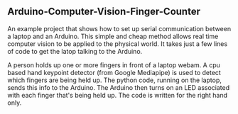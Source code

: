 ## Arduino-Computer-Vision-Finger-Counter

An example project that shows how to set up serial communication between a laptop and an Arduino. This simple and cheap method allows real time computer vision to be applied to the physical world. It takes just a few lines of code to get the latop talking to the Arduino.

A person holds up one or more fingers in front of a laptop webam. A cpu based hand keypoint detector (from Google  Mediapipe) is used to detect which fingers are being held up. The python code, running on the laptop, sends this info to the Arduino. The Arduino then turns on an LED associated with each finger that's being held up. The code is written for the right hand only.

